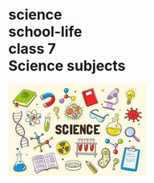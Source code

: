 <h1>science<br>
school-life<br>
class 7<br>
Science subjects</h1>
<img src="https://raw.githubusercontent.com/school-life-of-agv/science/main/science.jpg">
